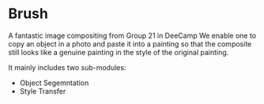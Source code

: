 # Brush
A fantastic image compositing from Group 21 in DeeCamp
We enable one to copy an object in a photo and paste it into a painting so that the composite still looks like a genuine painting in the style of the original painting.

It mainly includes two sub-modules:
- Object Segemntation
- Style Transfer
